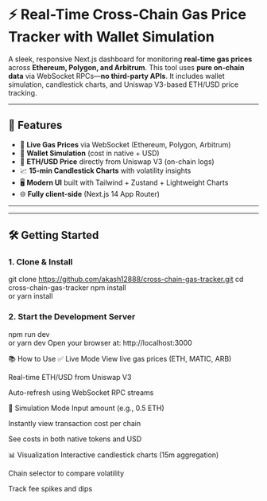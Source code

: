 # ⚡ Real-Time Cross-Chain Gas Price Tracker with Wallet Simulation

A sleek, responsive Next.js dashboard for monitoring **real-time gas prices** across **Ethereum, Polygon, and Arbitrum**. This tool uses **pure on-chain data** via WebSocket RPCs—**no third-party APIs**. It includes wallet simulation, candlestick charts, and Uniswap V3-based ETH/USD price tracking.

---

## 🚀 Features

- 🔴 **Live Gas Prices** via WebSocket (Ethereum, Polygon, Arbitrum)
- 💸 **Wallet Simulation** (cost in native + USD)
- 💱 **ETH/USD Price** directly from Uniswap V3 (on-chain logs)
- 📈 **15-min Candlestick Charts** with volatility insights
- 🖥️ **Modern UI** built with Tailwind + Zustand + Lightweight Charts
- 🌐 **Fully client-side** (Next.js 14 App Router)

---


---

## 🛠️ Getting Started

 
### 1. Clone & Install


git clone https://github.com/akash12888/cross-chain-gas-tracker.git
cd cross-chain-gas-tracker
npm install   
or yarn install

### 2. Start the Development Server

npm run dev  
or yarn dev
Open your browser at: http://localhost:3000

📚 How to Use
✅ Live Mode
View live gas prices (ETH, MATIC, ARB)

Real-time ETH/USD from Uniswap V3

Auto-refresh using WebSocket RPC streams

🧮 Simulation Mode
Input amount (e.g., 0.5 ETH)

Instantly view transaction cost per chain

See costs in both native tokens and USD

📊 Visualization
Interactive candlestick charts (15m aggregation)

Chain selector to compare volatility

Track fee spikes and dips

